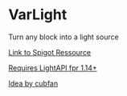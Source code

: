 # VarLight #
Turn any block into a light source

[Link to Spigot Ressource](https://www.spigotmc.org/resources/varlight.65268/)

[Requires LightAPI fpr 1.14+](https://github.com/Qveshn/LightAPI)

[Idea by cubfan](https://www.youtube.com/watch?v=FbuSkIbJ5I4)
